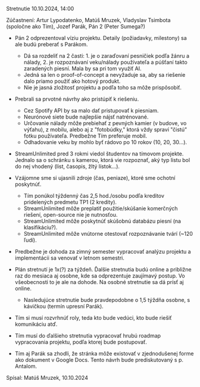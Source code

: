 Stretnutie 10.10.2024, 14:00

Zúčastnení:
Artur Lypodatenko, Matúš Mruzek, Vladyslav Tsimbota (spoločne ako Tím),
Jozef Parák, Pán 2 (Peter Sumega?)

- Pán 2 odprezentoval víziu projektu. Detaily (požiadavky, milestony) sa ale budú preberať s Parákom.
  - Dá sa rozdeliť na 2 časti: 1. je o zaraďovaní pesničiek podľa žánru a nálady, 2. je rozpoznávaní veku/nálady používateľa a púšťaní takto zaradených piesní. Mala by sa pri tom využiť AI.
  - Jedná sa len o proof-of-concept a nevyžaduje sa, aby sa riešenie dalo priamo použiť ako hotový produkt.
  - Nie je jasná zložitosť projektu a podľa toho sa môže prispôsobiť.

- Prebrali sa prvotné návrhy ako pristúpiť k riešeniu.
  - Cez Spotify API by sa malo dať pristupovať k piesniam.
  - Neurónové siete bude najlepšie nájsť natrénované.
  - Určovanie nálady môže prebiehať z pevných kamier (v budove, vo výťahu), z mobilu, alebo aj z "fotobúdky," ktorá vždy spraví "čistú" fotku používateľa. Predbežne Tím preferuje mobil.
  - Odhadovanie veku by mohlo byť rádovo po 10 rokov (10, 20, 30...).

- StreamUnlimited pred 3 rokmi viedol študentov na tímovom projekte. Jednalo sa o schránku s kamerou, ktorá vie rozpoznať, aký typ listu bol do nej vhodený (list, časopis, žltý lístok...).

- Vzájomne sme si ujasnili zdroje (čas, peniaze), ktoré sme ochotní poskytnúť.
  - Tím ponúkol týždenný čas 2,5 hod./osobu podľa kreditov pridelených predmetu TP1 (2 kredity).
  - StreamUnlimited môže preplatiť použitie/skúšanie komerčných riešení, open-source nie je nutnosťou.
  - StreamUnlimited môže poskytnúť skúšobnú databázu piesní (na klasifikáciu?).
  - StreamUnlimited môže vnútorne otestovať rozpoznávanie tvárí (~120 ľudí).

- Predbežne je dohoda za zimný semester vypracovať analýzu projektu a implementácii sa venovať v letnom semestri.

- Plán stretnutí je 1x(?) za týždeň. Ďalšie stretnutia budú online a približne raz do mesiaca aj osobne, kde sa odprezentuje zaujímavý postup. Vo všeobecnosti to je ale na dohode. Na osobné stretnutie sa dá prísť aj online.
  - Nasledujúce stretnutie bude pravdepodobne o 1,5 týždňa osobne, s kávičkou (termín upresní Parák).

- Tím si musí rozvrhnúť roly, teda kto bude vedúci, kto bude riešiť komunikáciu atď.
- Tím musí do ďalšieho stretnutia vypracovať hrubú roadmap vypracovania projektu, podľa ktorej bude postupovať.

- Tím aj Parák sa zhodli, že stránka môže existovať v zjednodušenej forme ako dokument v Google Docs. Tento návrh bude prediskutovaný s p. Antalom.


Spísal: Matúš Mruzek, 10.10.2024